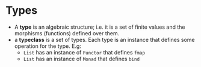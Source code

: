 # Types

* A **type** is an algebraic structure; i.e. it is a set of finite values and the morphisms (functions) defined over them.
* a **typeclass** is a set of types. Each type is an instance that defines some operation for the type. E.g:
  * `List` has an instance of `Functor` that defines `fmap`
  * `List` has an instance of `Monad` that defines `bind`
